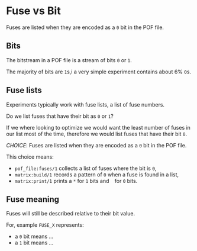 
# Fuse vs Bit

Fuses are listed when they are encoded as a `0` bit in the POF file.

## Bits

The bitstream in a POF file is a stream of bits `0` or `1`.

The majority of bits are `1`s,i
a very simple experiment contains about 6% `0`s.

## Fuse lists

Experiments typically work with fuse lists, a list of fuse numbers.

Do we list fuses that have their bit as `0` or `1`?

If we where looking to optimize we would want the least number of
fuses in our list most of the time, therefore we would list
fuses that have their bit `0`.

*CHOICE*: Fuses are listed when they are encoded as a `0` bit in the POF file.

This choice means:

 * `pof_file:fuses/1` collects a list of fuses where the bit is `0`,
 * `matrix:build/1` records a pattern of `0` when a fuse is found in a list,
 * `matrix:print/1` prints a `*` for `1` bits and ` ` for `0` bits.

## Fuse meaning

Fuses will still be described relative to their bit value.

For, example `FUSE_X` represents:

 * a `0` bit means ...
 * a `1` bit means ...

